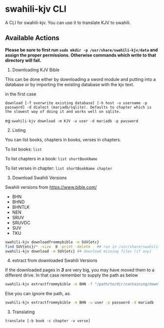 # swahili-kjv CLI

A CLI for swahili-kjv. You can use it to translate KJV to swahili.

## Available Actions

**Please be sure to first run `sudo mkdir -p /usr/share/swahili-kjv/data` and assign the proper permissions. Otherwise commands which write to that directory will fail.**

1. Downloading KJV Bible

This can be done either by downloading a sword module and putting into a database or by importing the existing database with the kjv text.

in the first case

```
download [-f overwrite existing database] [-h host -u username -p password] -d dialect (mariadb/sqlite). Defaults to chapter which is the slowest way of doing it and works well on sqlite.
```

eg `swahili-kjv download -m KJV -u user -d mariadb -p password`

2. Listing

You can list books, chapters in books, verses in chapters.

To list books: `list`

To list chapters in a book: `list shortBookName`

To list verses in chapter: `list shortBookName chapter`

3. Download Swahili Versions

Swahili versions from https://www.bible.com/

- BHN
- BHND
- BHNTLK
- NEN
- SRUV
- SRUVDC
- SUV
- TKU

```bash
swahili-kjv downloadfrommybible -m SUV{etc}
find SUV{etc}/* -size  0 -print -delete   ## run in /usr/share/swahili-kjv/data to delete zero size files in downloaded folder
swahili-kjv download -m SUV{etc} ## download missing files (if any)
```

4. extract from downloaded Swahili Versions

If the downloaded pages in ***3*** are very big, you may have moved them to a different drive. In that case remember to supply the path as below

```bash
swahili-kjv extractfrommybible -m BHN -f "/path/to/dir/containing/downloaded/bibles" -u user -p password -d mariadb
```

Else you can ignore the path, as:

```bash
swahili-kjv extractfrommybible -m BHN -u user -p password -d mariadb
```


3. Translating

```
translate [-b book -c chapter -v verse]
```